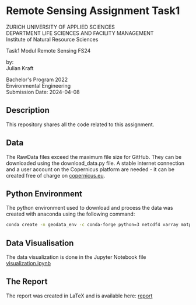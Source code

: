 # Remote Sensing Assignment Task1

ZURICH UNIVERSITY OF APPLIED SCIENCES <br>
DEPARTMENT LIFE SCIENCES AND FACILITY MANAGEMENT <br>
Institute of Natural Resource Sciences

Task1 Modul Remote Sensing FS24

by: <br>
Julian Kraft

Bachelor's Program 2022  
Environmental Engineering  
Submission Date: 2024-04-08

## Description
This repository shares all the code related to this assignment.

## Data
The RawData files exceed the maximum file size for GitHub. They can be downloaded using the download_data.py file. A stable internet connection and a user account on the Copernicus platform are needed - it can be created free of charge on [copernicus.eu](https://openeo.dataspace.copernicus.eu/).

## Python Environment
The python environment used to download and process the data was created with anaconda using the following command:
```bash
conda create -n geodata_env -c conda-forge python=3 netcdf4 xarray matplotlib numpy dask rasterio rioxarray geopandas pandas cartopy tqdm openeo jupyterlab 
```

## Data Visualisation
The data visualization is done in the Jupyter Notebook file [visualization.ipynb](https://github.com/juliankraft/RemoteSensing_Task01/blob/main/visualization.ipynb)

## The Report
The report was created in LaTeX and is available here: [report](https://github.com/juliankraft/RemoteSensing_Task01/blob/main/LaTeX/ReSe_Task01_kraftjul.pdf)